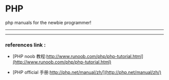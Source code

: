 # PHP
php manuals for the newbie programmer!  

***
***

### references link :

* [PHP noob 教程:http://www.runoob.com/php/php-tutorial.html](http://www.runoob.com/php/php-tutorial.html)  

* [PHP official 手册:http://php.net/manual/zh/](http://php.net/manual/zh/)


